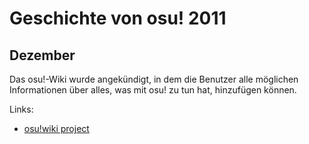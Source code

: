 # Geschichte von osu! 2011

## Dezember

Das osu!-Wiki wurde angekündigt, in dem die Benutzer alle möglichen Informationen über alles, was mit osu! zu tun hat, hinzufügen können.

Links:

- [osu!wiki project](https://osu.ppy.sh/community/forums/topics/68479)
